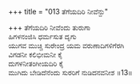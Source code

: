 +++
title = "013 ತೆಗೆಯದಿರಿ ನೀವೆನ್ದು"

+++
ತೆಗೆಯದಿರಿ ನೀವೆಂದು ತುರುಗಾ  
ಹಿಗಳನಂಜಿಸಿ ಧರ್ಮಸುತ ದೃಗು  
ಯುಗವ ಮುಚ್ಚಿ ಸುರೇಂದ್ರ ಯಮ ವರುಣಾದಿಗಳಿಗೆರಗಿ   
ವಿಗಡನೀ ಕಲಿಭೀಮನೀ ಕೈ  
ದುಗಳನೀತಂಗೀಯದಿರಿ ಕೈ  
ಮುಗಿದು ಬೇಡಿದೆನೆಂದು ಸುರರಿಗೆ ನುಡಿದನವನೀಶ      ॥13॥